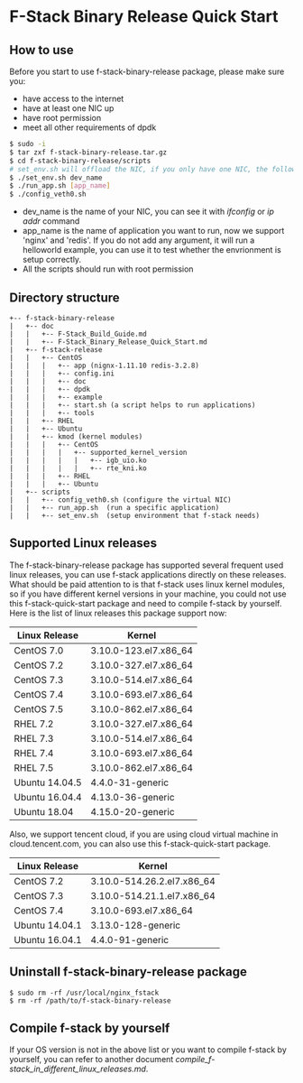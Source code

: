 # F-Stack Binary Release Quick Start

## How to use

Before you start to use f-stack-binary-release package, please make sure you: 
- have access to the internet
- have at least one NIC up
- have root permission
- meet all other requirements of dpdk

```sh
$ sudo -i
$ tar zxf f-stack-binary-release.tar.gz
$ cd f-stack-binary-release/scripts
# set_env.sh will offload the NIC, if you only have one NIC, the following three commands must run in a script
$ ./set_env.sh dev_name
$ ./run_app.sh [app_name]
$ ./config_veth0.sh
```

- dev_name is the name of your NIC, you can see it with *ifconfig* or *ip addr* command
- app_name is the name of application you want to run, now we support 'nginx' and 'redis'. If you do not add any argument, it will run a helloworld example, you can use it to test whether the envrionment is setup correctly.
- All the scripts should run with root permission

## Directory structure

```
+-- f-stack-binary-release
|   +-- doc
|   |   +-- F-Stack_Build_Guide.md
|   |   +-- F-Stack_Binary_Release_Quick_Start.md
|   +-- f-stack-release
|   |   +-- CentOS
|   |   |   +-- app (nignx-1.11.10 redis-3.2.8)
|   |   |   +-- config.ini
|   |   |   +-- doc
|   |   |   +-- dpdk
|   |   |   +-- example
|   |   |   +-- start.sh (a script helps to run applications)
|   |   |   +-- tools
|   |   +-- RHEL
|   |   +-- Ubuntu
|   |   +-- kmod (kernel modules)
|   |   |   +-- CentOS
|   |   |   |   +-- supported_kernel_version
|   |   |   |   |   +-- igb_uio.ko
|   |   |   |   |   +-- rte_kni.ko
|   |   |   +-- RHEL
|   |   |   +-- Ubuntu
|   +-- scripts
|   |   +-- config_veth0.sh (configure the virtual NIC)
|   |   +-- run_app.sh  (run a specific application)
|   |   +-- set_env.sh  (setup environment that f-stack needs)
```

## Supported Linux releases

 The f-stack-binary-release package has supported several frequent used linux releases, you can use f-stack applications directly on these releases. What should be paid attention to is that f-stack uses linux kernel modules, so if you have different kernel versions in your machine, you could not use this f-stack-quick-start package and need to compile f-stack by yourself. Here is the list of linux releases this package support now:

| Linux Release  | Kernel |
| -------------- | ------ |
| CentOS 7.0     | 3.10.0-123.el7.x86_64 |
| CentOS 7.2     | 3.10.0-327.el7.x86_64 |
| CentOS 7.3     | 3.10.0-514.el7.x86_64 |
| CentOS 7.4     | 3.10.0-693.el7.x86_64 |
| CentOS 7.5     | 3.10.0-862.el7.x86_64 |
| RHEL 7.2       | 3.10.0-327.el7.x86_64 |
| RHEL 7.3       | 3.10.0-514.el7.x86_64 |
| RHEL 7.4       | 3.10.0-693.el7.x86_64 |
| RHEL 7.5       | 3.10.0-862.el7.x86_64 |
| Ubuntu 14.04.5 | 4.4.0-31-generic      |
| Ubuntu 16.04.4 | 4.13.0-36-generic     |
| Ubuntu 18.04   | 4.15.0-20-generic     |

Also, we support tencent cloud, if you are using cloud virtual machine in cloud.tencent.com, you can also use this f-stack-quick-start package.

| Linux Release  | Kernel |
| -------------- | ------ |
| CentOS 7.2     | 3.10.0-514.26.2.el7.x86_64 |
| CentOS 7.3     | 3.10.0-514.21.1.el7.x86_64 |
| CentOS 7.4     | 3.10.0-693.el7.x86_64      |
| Ubuntu 14.04.1 | 3.13.0-128-generic         |
| Ubuntu 16.04.1 | 4.4.0-91-generic           |

## Uninstall f-stack-binary-release package

```
$ sudo rm -rf /usr/local/nginx_fstack
$ rm -rf /path/to/f-stack-binary-release
```

## Compile f-stack by yourself

If your OS version is not in the above list or you want to compile f-stack by yourself, you can refer to another document *compile_f-stack_in_different_linux_releases.md*.